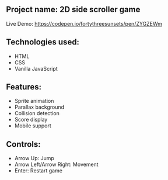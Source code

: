 ## Project name: 2D side scroller game

Live Demo: https://codepen.io/fortythreesunsets/pen/ZYGZEWm

## Technologies used:
- HTML
- CSS
- Vanilla JavaScript

## Features:
- Sprite animation
- Parallax background
- Collision detection
- Score display
- Mobile support

## Controls:
- Arrow Up: Jump
- Arrow Left/Arrow Right: Movement
- Enter: Restart game
